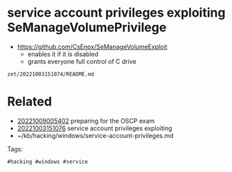 # service account privileges exploiting SeManageVolumePrivilege
- https://github.com/CsEnox/SeManageVolumeExploit
  - enables it if it is disabled
  - grants everyone full control of C drive

` zet/20221003151074/README.md `

# Related

- [20221009005402](/zet/20221009005402/README.md) preparing for the OSCP exam
- [20221003151076](/zet/20221003151076/README.md) service account privileges exploiting
- ~/kb/hacking/windows/service-account-privileges.md

Tags:

    #hacking #windows #service 
